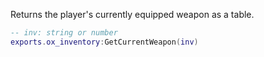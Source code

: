 Returns the player's currently equipped weapon as a table.

```lua
-- inv: string or number
exports.ox_inventory:GetCurrentWeapon(inv)
```
